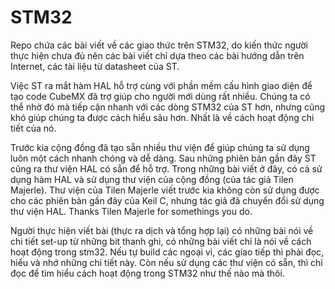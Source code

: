 # STM32
Repo chứa các bài viết về các giao thức trên STM32, do kiến thức người thực hiện chưa đủ nên các bài viết chỉ dựa theo các bài hướng dẫn trên Internet, các tài liệu từ datasheet của ST. 

Việc ST ra mắt hàm HAL hỗ trợ cùng với phần mềm cấu hình giao diện để tạo code CubeMX đã trợ giúp cho người mới dùng rất nhiều. Chúng ta có thể nhờ đó mà tiếp cận nhanh với các dòng STM32 của ST hơn, nhưng cũng khó giúp chúng ta được cách hiểu sâu hơn. Nhất là về cách hoạt động chi tiết của nó.

Trước kia cộng đồng đã tạo sẵn nhiều thư viện để giúp chúng ta sử dụng luôn một cách nhanh chóng và dễ dàng. Sau những phiên bản gần đây ST cũng ra thư viện HAL có sẵn để hỗ trợ. Trong những bài viết ở đây, có cả sử dụng hàm HAL và sử dụng thư viện của cộng đồng (của tác giả Tilen Majerle). Thư viện của Tilen Majerle viết trước kia không còn sử dụng được cho các phiên bản gần đây của Keil C, nhưng tác giả đã chuyển đổi sử dụng thư viện HAL. Thanks Tilen Majerle for somethings you do.

Người thực hiện viết bài (thực ra dịch và tổng hợp lại) có những bài nói về chi tiết set-up từ những bit thanh ghi, có những bài viết chỉ là nói về cách hoạt động trong stm32. Nếu tự build các ngoại vi, các giao tiếp thì phải đọc, hiểu và nhớ những chi tiết này. Còn nếu sử dụng các thư viện có sẵn, thì chỉ đọc để tìm hiểu cách hoạt động trong STM32 như thế nào mà thôi.